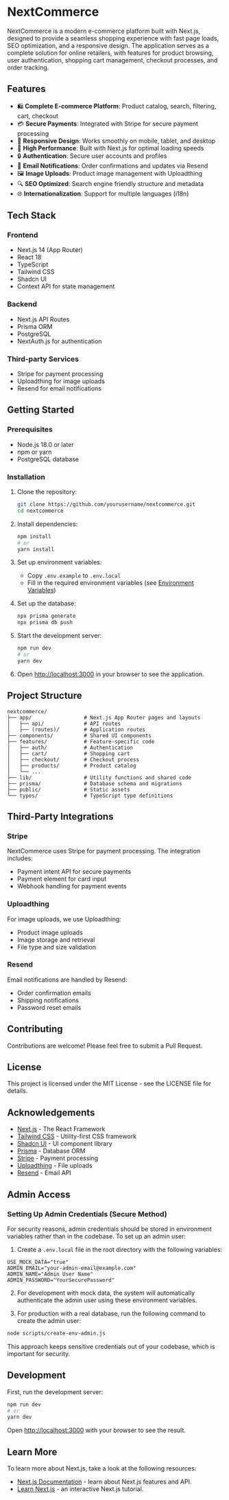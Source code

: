 # NextCommerce

NextCommerce is a modern e-commerce platform built with Next.js, designed to provide a seamless shopping experience with fast page loads, SEO optimization, and a responsive design. The application serves as a complete solution for online retailers, with features for product browsing, user authentication, shopping cart management, checkout processes, and order tracking.

## Features

- 🛍️ **Complete E-commerce Platform**: Product catalog, search, filtering, cart, checkout
- 💳 **Secure Payments**: Integrated with Stripe for secure payment processing
- 📱 **Responsive Design**: Works smoothly on mobile, tablet, and desktop
- 🚀 **High Performance**: Built with Next.js for optimal loading speeds
- 🔒 **Authentication**: Secure user accounts and profiles
- 📧 **Email Notifications**: Order confirmations and updates via Resend
- 🖼️ **Image Uploads**: Product image management with Uploadthing
- 🔍 **SEO Optimized**: Search engine friendly structure and metadata
- 🌐 **Internationalization**: Support for multiple languages (i18n)

## Tech Stack

### Frontend

- Next.js 14 (App Router)
- React 18
- TypeScript
- Tailwind CSS
- Shadcn UI
- Context API for state management

### Backend

- Next.js API Routes
- Prisma ORM
- PostgreSQL
- NextAuth.js for authentication

### Third-party Services

- Stripe for payment processing
- Uploadthing for image uploads
- Resend for email notifications

## Getting Started

### Prerequisites

- Node.js 18.0 or later
- npm or yarn
- PostgreSQL database

### Installation

1. Clone the repository:

   ```bash
   git clone https://github.com/yourusername/nextcommerce.git
   cd nextcommerce
   ```

2. Install dependencies:

   ```bash
   npm install
   # or
   yarn install
   ```

3. Set up environment variables:

   - Copy `.env.example` to `.env.local`
   - Fill in the required environment variables (see [Environment Variables](ENVIRONMENT_VARIABLES.md))

4. Set up the database:

   ```bash
   npx prisma generate
   npx prisma db push
   ```

5. Start the development server:

   ```bash
   npm run dev
   # or
   yarn dev
   ```

6. Open [http://localhost:3000](http://localhost:3000) in your browser to see the application.

## Project Structure

```
nextcommerce/
├── app/                 # Next.js App Router pages and layouts
│   ├── api/             # API routes
│   ├── (routes)/        # Application routes
├── components/          # Shared UI components
├── features/            # Feature-specific code
│   ├── auth/            # Authentication
│   ├── cart/            # Shopping cart
│   ├── checkout/        # Checkout process
│   ├── products/        # Product catalog
│   └── ...
├── lib/                 # Utility functions and shared code
├── prisma/              # Database schema and migrations
├── public/              # Static assets
└── types/               # TypeScript type definitions
```

## Third-Party Integrations

### Stripe

NextCommerce uses Stripe for payment processing. The integration includes:

- Payment intent API for secure payments
- Payment element for card input
- Webhook handling for payment events

### Uploadthing

For image uploads, we use Uploadthing:

- Product image uploads
- Image storage and retrieval
- File type and size validation

### Resend

Email notifications are handled by Resend:

- Order confirmation emails
- Shipping notifications
- Password reset emails

## Contributing

Contributions are welcome! Please feel free to submit a Pull Request.

## License

This project is licensed under the MIT License - see the LICENSE file for details.

## Acknowledgements

- [Next.js](https://nextjs.org/) - The React Framework
- [Tailwind CSS](https://tailwindcss.com/) - Utility-first CSS framework
- [Shadcn UI](https://ui.shadcn.com/) - UI component library
- [Prisma](https://www.prisma.io/) - Database ORM
- [Stripe](https://stripe.com/) - Payment processing
- [Uploadthing](https://uploadthing.com/) - File uploads
- [Resend](https://resend.com/) - Email API

## Admin Access

### Setting Up Admin Credentials (Secure Method)

For security reasons, admin credentials should be stored in environment variables rather than in the codebase. To set up an admin user:

1. Create a `.env.local` file in the root directory with the following variables:

```
USE_MOCK_DATA="true"
ADMIN_EMAIL="your-admin-email@example.com"
ADMIN_NAME="Admin User Name"
ADMIN_PASSWORD="YourSecurePassword"
```

2. For development with mock data, the system will automatically authenticate the admin user using these environment variables.

3. For production with a real database, run the following command to create the admin user:

```bash
node scripts/create-env-admin.js
```

This approach keeps sensitive credentials out of your codebase, which is important for security.

## Development

First, run the development server:

```bash
npm run dev
# or
yarn dev
```

Open [http://localhost:3000](http://localhost:3000) with your browser to see the result.

## Learn More

To learn more about Next.js, take a look at the following resources:

- [Next.js Documentation](https://nextjs.org/docs) - learn about Next.js features and API.
- [Learn Next.js](https://nextjs.org/learn) - an interactive Next.js tutorial.
